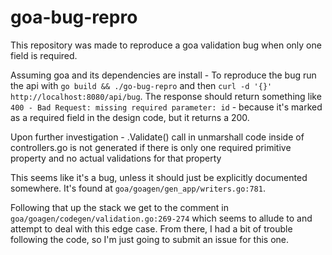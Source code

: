 # goa-bug-repro

This repository was made to reproduce a goa validation bug when only one field is required.

Assuming goa and its dependencies are install - To reproduce the bug run the api with `go build && ./go-bug-repro` and then `curl -d '{}' http://localhost:8080/api/bug`. The response should return something like `400 - Bad Request: missing required parameter: id` - because it's marked as a required field in the design code, but it returns a 200.

Upon further investigation - .Validate() call in unmarshall code inside of controllers.go is not generated if there is only one required primitive property and no actual validations for that property

This seems like it's a bug, unless it should just be explicitly documented somewhere. It's found at `goa/goagen/gen_app/writers.go:781`.

Following that up the stack we get to the comment in `goa/goagen/codegen/validation.go:269-274` which seems to allude to and attempt to deal with this edge case. From there, I had a bit of trouble following the code, so I'm just going to submit an issue for this one.
